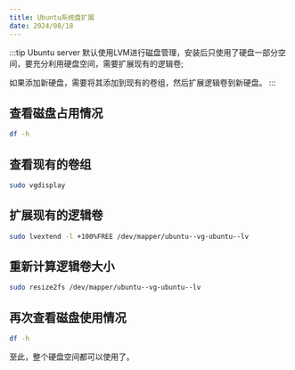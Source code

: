 ```yaml
---
title: Ubuntu系统盘扩展
date: 2024/08/18
---
```

:::tip
Ubuntu server 默认使用LVM进行磁盘管理，安装后只使用了硬盘一部分空间，要充分利用硬盘空间，需要扩展现有的逻辑卷;

如果添加新硬盘，需要将其添加到现有的卷组，然后扩展逻辑卷到新硬盘。
:::
## 查看磁盘占用情况
```bash
df -h
```
## 查看现有的卷组
```bash
sudo vgdisplay
```
## 扩展现有的逻辑卷
```bash
sudo lvextend -l +100%FREE /dev/mapper/ubuntu--vg-ubuntu--lv
```
## 重新计算逻辑卷大小
```bash
sudo resize2fs /dev/mapper/ubuntu--vg-ubuntu--lv
```
## 再次查看磁盘使用情况
```bash
df -h
```
至此，整个硬盘空间都可以使用了。